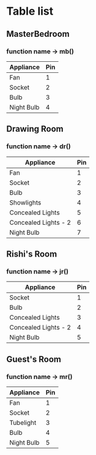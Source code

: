 # Table list

## MasterBedroom
### function name -> mb()

Appliance | Pin
--- | ---
Fan | 1
Socket | 2
Bulb | 3
Night Bulb | 4



## Drawing Room
### function name -> dr()

Appliance | Pin
--- | ---
Fan | 1
Socket | 2
Bulb | 3
Showlights | 4
Concealed Lights | 5
Concealed Lights - 2 | 6
Night Bulb | 7



## Rishi's Room
### function name -> jr()

Appliance | Pin
--- | ---
Socket | 1
Bulb | 2
Concealed Lights | 3
Concealed Lights - 2 | 4
Night Bulb | 5



## Guest's Room
### function name -> mr()

Appliance | Pin
--- | ---
Fan | 1
Socket | 2
Tubelight | 3
Bulb | 4
Night Bulb |5
